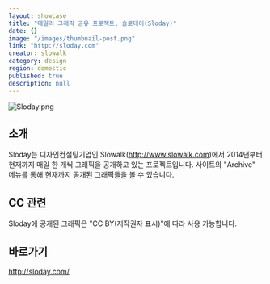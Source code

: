 ```yaml
---
layout: showcase
title: "데일리 그래픽 공유 프로젝트, 슬로데이(Sloday)"
date: {}
image: "/images/thumbnail-post.png"
link: "http://sloday.com"
creator: slowalk
category: design
region: domestic
published: true
description: null
---
```



![Sloday.png]({{site.baseurl}}/media/Sloday.png)

## 소개

Sloday는 디자인컨설팅기업인 Slowalk(http://www.slowalk.com)에서 2014년부터 현재까지 매일 한 개씩 그래픽을 공개하고 있는 프로젝트입니다. 사이트의 "Archive" 메뉴를 통해 현재까지 공개된 그래픽들을 볼 수 있습니다.

## CC 관련

Sloday에 공개된 그래픽은 "CC BY(저작권자 표시)"에 따라 사용 가능합니다.

## 바로가기

http://sloday.com/


